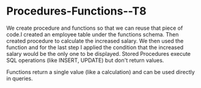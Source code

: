 # Procedures-Functions--T8
We create procedure and functions so that we can reuse that piece of code.I created an employee table under the functions schema. Then created procedure to calculate the increased salary. We then used the function and for the last step I applied the condition that the increased salary would be the only one to be displayed.
Stored Procedures execute SQL operations (like INSERT, UPDATE) but don't return values.

Functions return a single value (like a calculation) and can be used directly in queries.
